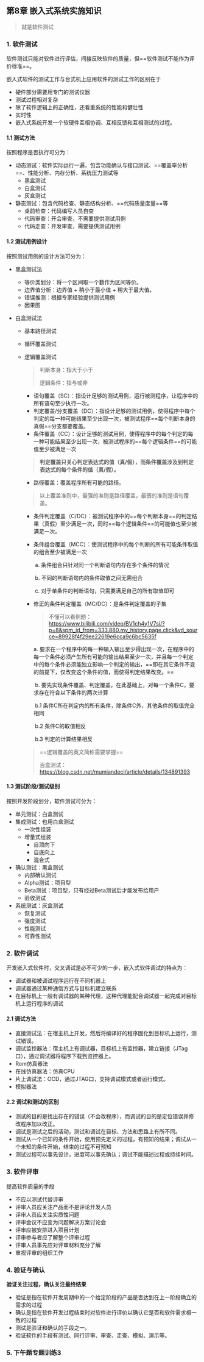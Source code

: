 ## 第8章 嵌入式系统实施知识

> 就是软件测试

### 1. 软件测试

软件测试只能对软件进行评估，间接反映软件的质量，但==软件测试不能作为评价标准==。

嵌入式软件的测试工作与台式机上应用软件的测试工作的区别在于

* 硬件部分需要用专门的测试仪器
* 测试过程相对复杂
* 除了软件逻辑上的正确性，还看重系统的性能和健壮性
* 实时性
* 嵌入式系统开发一个软硬件互相协调、互相反馈和互相测试的过程。

#### 1.1 测试方法

按照程序是否执行可分为：

* 动态测试：软件实际运行一遍，包含功能确认与接口测试、==覆盖率分析==、性能分析、内存分析、系统压力测试等
  * 黑盒测试
  * 白盒测试
  * 灰盒测试
* 静态测试：包含代码检查、静态结构分析、==代码质量度量==等
  * 桌前检查：代码编写人员自查
  * 代码审查：开会审查，不需要提供测试用例
  * 代码走查：开发审查，需要提供测试用例

#### 1.2 测试用例设计

按照测试用例的设计方法可分为：

* 黑盒测试法

  * 等价类划分：将一个区间取一个数作为区间等价。
  * 边界值分析：边界值 + 稍小于最小值 + 稍大于最大值。
  * 错误推测：根据专家经验提供测试用例 
  * 因果图

* 白盒测试法

  * 基本路径测试

  * 循环覆盖测试

  * 逻辑覆盖测试

    > 判断本身：指大于小于
    >
    > 逻辑条件：指与或非

    * 语句覆盖（SC）：指设计足够的测试用例，运行被测程序，让程序中的所有语句至少执行一次。
    * 判定覆盖/分支覆盖（DC）：指设计足够的测试用例，使得程序中每个判定的每一种可能结果至少出现一次，被测试程序==每个判断本身的真假==分支都要覆盖。
    * 条件覆盖（CC）：设计足够的测试用例，使得程序中的每个判定的每一种可能结果至少出现一次，被测试程序的==每个逻辑条件==的可能值至少被满足一次

    > **判定覆盖只关心判定表达式的值（真/假），而条件覆盖涉及到判定表达式的每个条件的值（真/假）。**

    * 路径覆盖：覆盖程序所有可能的路径。

    > 以上覆盖准则中，最强的准则是路径覆盖，最弱的准则是语句覆盖。

    * 条件判定覆盖（C/DC）：被测试程序中的==每个判断本身==的判定结果（真假）至少满足一次，同时==每个逻辑条件==的可能值也至少被满足一次。

    * 条件组合覆盖（MCC）：使测试程序中的每个判断的所有可能条件取值的组合至少被满足一次

      ​	a. 条件组合只针对同一个判断语句内存在多个条件的情况

      ​	b. 不同的判断语句内的条件取值之间无需组合

      ​	c. 对于单条件的判断语句，只需要满足自己的所有取值即可

    * 修正的条件判定覆盖（MC/DC）：是条件判定覆盖的子集

      > 不懂可以看例题：https://www.bilibili.com/video/BV1ch4y1V7sj/?p=8&spm_id_from=333.880.my_history.page.click&vd_source=89928f4f29ee22619e6cca9c6bc5635f

       	a. 要求在一个程序中的每一种输入输出至少得出现一次，在程序中的每一个条件必须产生所有可能的输出结果至少一次，并且每一个判定中的每个条件必须能独立影响一个判定的输出，==即在其它条件不变的前提下，仅改变这个条件的值，而使得判定结果改变。==

      ​	b. 要先实现条件覆盖、判定覆盖，在此基础上，对每一个条件C，要求存在符合以下条件的两次计算

      ​		 b.1 条件C所在判定内的所有条件，除条件C外，其他条件的取值完全相同

      ​		 b.2 条件C的取值相反

      ​         b.3 判定的计算结果相反
    
    > ==逻辑覆盖的英文简称需要掌握==
    >
    > 百盒测试：https://blog.csdn.net/mumiandeci/article/details/134891393

#### 1.3 测试阶段/测试级别

按照开发阶段划分，软件测试可分为：

* 单元测试：白盒测试
* 集成测试：也用白盒测试
  * 一次性组装
  * 增量式组装
    * 自顶向下
    * 自底向上
    * 混合式
* 确认测试：黑盒测试
  * 内部确认测试
  * Alpha测试：项目型
  * Beta测试：项目型，只有经过Beta测试后才能发布给用户
  * 验收测试
* 系统测试：灰盒测试
  * 恢复测试
  * 强度测试
  * 性能测试
  * 可靠性测试

### 2. 软件调试

开发嵌入式软件时，交叉调试是必不可少的一步，嵌入式软件调试的特点为：

* 调试器和被调试程序运行在不同机器上
* 调试器通过某种通信方式与目标机建立联系
* 在目标机上一般有调试器的某种代理，这种代理能配合调试器一起完成对目标机上运行程序的调试

#### 2.1 调试方法

* 直接测试法：在宿主机上开发，然后将编译好的程序固化到目标机上运行，测试错误。
* 调试监控器法：宿主机上有调试器，目标机上有监控器，建立链接（JTag口），通过调试器将程序下载到监控器上。
* Rom仿真器法
* 在线仿真器法：仿真CPU
* 片上调试法：OCD，通过JTAG口，支持调试模式或者运行模式。
* 模拟器法

#### 2.2 调试和测试的区别

* 测试的目的是找出存在的错误（不会改程序），而调试的目的是定位错误并修改程序加以改正。
* 调试是测试之后的活动，测试和调试在目标、方法和思路上有所不同。
* 测试从一个已知的条件开始，使用预先定义的过程，有预知的结果；调试从一个未知的条件开始，结束的过程不可预知
* 测试过程可以事先设计，进度可以事先确认；调试不能描述过程或持续时间。

### 3. 软件评审

提高软件质量的手段

* 不应以测试代替评审
* 评审人员应关注产品而不是评论开发人员
* 评审人员应关注实质性问题
* 评审会议不应变为问题解决方案讨论会
* 评审应被安排进入项目计划
* 评审参与者应了解整个评审过程
* 评审人员事先应对评审材料充分了解
* 重视评审的组织工作

### 4. 验证与确认

**验证关注过程，确认关注最终结果**

* 验证是指在软件开发周期中的一个给定阶段的产品是否达到在上一阶段确立的需求的过程
* 确认是指在软件开发过程结束时对软件进行评价以确认它是否和软件需求相一致的过程
* 测试是验证和确认的手段之一。
* 验证软件的手段有测试、同行评审、审查、走查、模拟、演示等。

### 5. 下午题专题训练3

